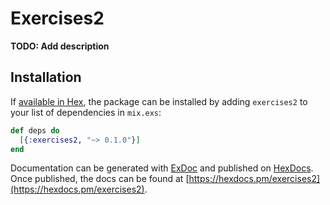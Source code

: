 # Exercises2

**TODO: Add description**

## Installation

If [available in Hex](https://hex.pm/docs/publish), the package can be installed
by adding `exercises2` to your list of dependencies in `mix.exs`:

```elixir
def deps do
  [{:exercises2, "~> 0.1.0"}]
end
```

Documentation can be generated with [ExDoc](https://github.com/elixir-lang/ex_doc)
and published on [HexDocs](https://hexdocs.pm). Once published, the docs can
be found at [https://hexdocs.pm/exercises2](https://hexdocs.pm/exercises2).

